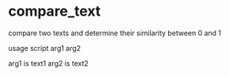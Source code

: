 # compare_text
compare two texts and determine their similarity between 0 and 1

usage script arg1 arg2

arg1 is text1 arg2 is text2